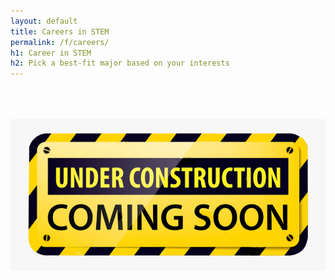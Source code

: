 ```yaml
---
layout: default
title: Careers in STEM
permalink: /f/careers/
h1: Career in STEM
h2: Pick a best-fit major based on your interests
---
```


<img class="center" src="/images/ComingSoon.png" style="width:600px; padding-top:50px;">
